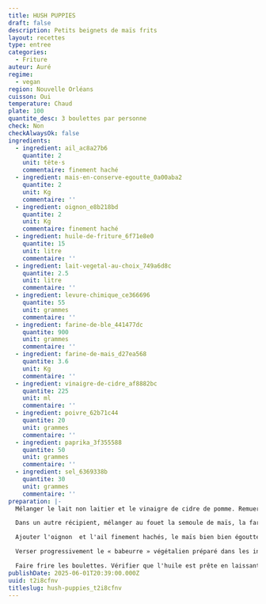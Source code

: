 ```yaml
---
title: HUSH PUPPIES
draft: false
description: Petits beignets de maïs frits
layout: recettes
type: entree
categories:
  - Friture
auteur: Auré
regime:
  - vegan
region: Nouvelle Orléans
cuisson: Oui
temperature: Chaud
plate: 100
quantite_desc: 3 boulettes par personne
check: Non
checkAlwaysOk: false
ingredients:
  - ingredient: ail_ac8a27b6
    quantite: 2
    unit: tête·s
    commentaire: finement haché
  - ingredient: mais-en-conserve-egoutte_0a00aba2
    quantite: 2
    unit: Kg
    commentaire: ''
  - ingredient: oignon_e8b218bd
    quantite: 2
    unit: Kg
    commentaire: finement haché
  - ingredient: huile-de-friture_6f71e8e0
    quantite: 15
    unit: litre
    commentaire: ''
  - ingredient: lait-vegetal-au-choix_749a6d8c
    quantite: 2.5
    unit: litre
    commentaire: ''
  - ingredient: levure-chimique_ce366696
    quantite: 55
    unit: grammes
    commentaire: ''
  - ingredient: farine-de-ble_441477dc
    quantite: 900
    unit: grammes
    commentaire: ''
  - ingredient: farine-de-mais_d27ea568
    quantite: 3.6
    unit: Kg
    commentaire: ''
  - ingredient: vinaigre-de-cidre_af8882bc
    quantite: 225
    unit: ml
    commentaire: ''
  - ingredient: poivre_62b71c44
    quantite: 20
    unit: grammes
    commentaire: ''
  - ingredient: paprika_3f355588
    quantite: 50
    unit: grammes
    commentaire: ''
  - ingredient: sel_6369338b
    quantite: 30
    unit: grammes
    commentaire: ''
preparation: |-
  Mélanger le lait non laitier et le vinaigre de cidre de pomme. Remuer et laisser reposer quelques minutes pour faire cailler le tout, créant ainsi un « babeurre » végétalien.

  Dans un autre récipient, mélanger au fouet la semoule de maïs, la farine tout usage, la levure chimique, le bicarbonate de soude, le sel, le paprika et le poivre noir.

  Ajouter l'oignon  et l'ail finement hachés, le maïs bien bien égoutté au mélange sec. Bien mélanger pour répartir uniformément les légumes dans la pâte.

  Verser progressivement le « babeurre » végétalien préparé dans les ingrédients secs. Remuer jusqu'à ce que la pâte se mette en place. La pâte doit être épaisse, mais pas trop sèche.

  Faire frire les boulettes. Vérifier que l'huile est prête en laissant tomber une petite quantité de pâte dans l'huile ; si elle grésille et flotte à la surface, l'huile est prête.
publishDate: 2025-06-01T20:39:00.000Z
uuid: t2i8cfnv
titleslug: hush-puppies_t2i8cfnv
---
```

